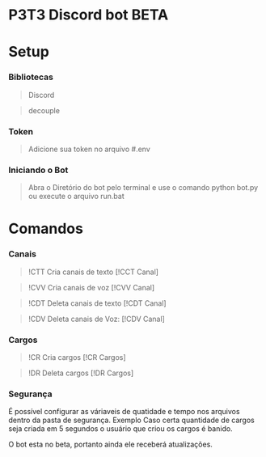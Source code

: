 # P3T3 Discord bot BETA

# Setup

### Bibliotecas
> Discord 

> decouple

### Token
> Adicione sua token no arquivo #.env

###

### Iniciando o Bot
> Abra o Diretório do bot pelo terminal e use o comando python bot.py
> ou execute o arquivo run.bat

# Comandos
### Canais
> !CTT Cria canais de texto [!CCT Canal]

> !CVV Cria canais de voz [!CVV Canal]

> !CDT Deleta canais de texto [!CDT Canal]

> !CDV Deleta canais de Voz: [!CDV Canal]

### Cargos
> !CR Cria cargos [!CR Cargos]

> !DR Deleta cargos [!DR Cargos]

### Segurança
É possível configurar as váriaveis de quatidade e tempo nos arquivos dentro da pasta de segurança. Exemplo
Caso certa quantidade de cargos seja criada em 5 segundos o usuário que criou os cargos é banido.


O bot esta no beta, portanto ainda ele receberá atualizações. 





